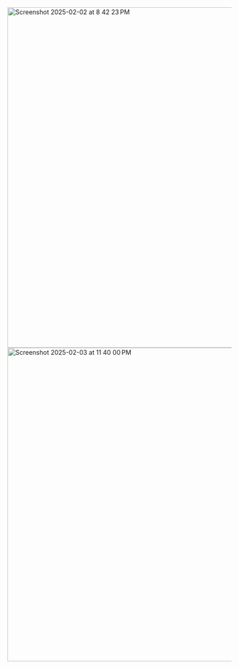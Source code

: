 <img width="766" alt="Screenshot 2025-02-02 at 8 42 23 PM" src="https://github.com/user-attachments/assets/dc4b7aff-c259-4c63-891a-9e48e0c86561" />
<img width="706" alt="Screenshot 2025-02-03 at 11 40 00 PM" src="https://github.com/user-attachments/assets/39642e15-6b36-4377-ad29-f23bab7f8517" />
